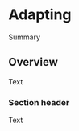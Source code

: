 # Adapting

<!--@START_MENU_TOKEN@-->Summary<!--@END_MENU_TOKEN@-->

## Overview

<!--@START_MENU_TOKEN@-->Text<!--@END_MENU_TOKEN@-->

### Section header

<!--@START_MENU_TOKEN@-->Text<!--@END_MENU_TOKEN@-->

<!--

TODO:

StructuredQueries built to support any DB, but currently SharingGRDB is the only 
available adapter. If you run into limitations using this library with your own
database open a discussion.

-->
